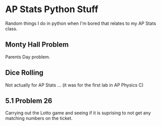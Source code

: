 # AP Stats Python Stuff
Random things I do in python when I'm bored that relates to my AP Stats class.

## Monty Hall Problem
Parents Day problem. 
## Dice Rolling
Not actually for AP Stats ... (it was for the first lab in AP Physics C) 
## 5.1 Problem 26
Carrying out the Lotto game and seeing if it is suprising to not get any matching numbers on the ticket. 
